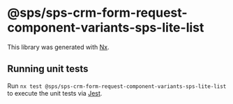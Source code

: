 # @sps/sps-crm-form-request-component-variants-sps-lite-list

This library was generated with [Nx](https://nx.dev).

## Running unit tests

Run `nx test @sps/sps-crm-form-request-component-variants-sps-lite-list` to execute the unit tests via [Jest](https://jestjs.io).
